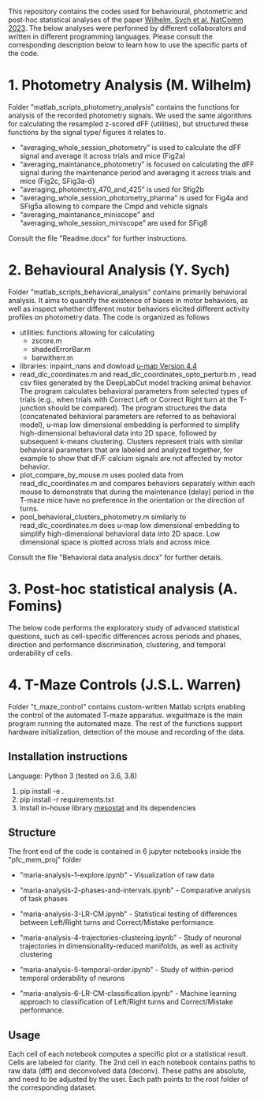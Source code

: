 This repository contains the codes used for behavioural, photometric and post-hoc statistical analyses of the paper [Wilhelm, Sych et al. NatComm 2023](https://doi.org/10.1101/2021.12.03.471159). The below analyses were performed by different collaborators and written in different programming languages. Please consult the corresponding description below to learn how to use the specific parts of the code.

# 1. Photometry Analysis (M. Wilhelm)

Folder "matlab_scripts_photometry_analysis" contains the functions for analysis of the recorded photometry signals. We used the same algorithms for calculating the resampled z-scored dFF (utilities), but structured these functions by the signal type/ figures it relates to.
* “averaging_whole_session_photometry” is used to calculate the dFF signal and average it across trials and mice (Fig2a)
* “averaging_maintanance_photometry” is focused on calculating the dFF signal during the maintenance period and averaging it across trials and mice (Fig2c, SFig3a-d)
* “averaging_photometry_470_and_425” is used for Sfig2b
* “averaging_whole_session_photometry_pharma” is used for Fig4a and SFig5a allowing to compare the Cmpd and vehicle signals
* “averaging_maintanance_miniscope” and “averaging_whole_session_miniscope”
are used for SFig8

Consult the file "Readme.docx" for further instructions.

# 2. Behavioural Analysis (Y. Sych)

Folder "matlab_scripts_behavioral_analysis" contains primarily behavioral analysis. It aims to quantify the existence of biases in motor behaviors, as well as inspect whether different motor behaviors elicited different activity profiles on photometry data. The code is organized as follows

* utilities: functions allowing for calculating
    * zscore.m
    * shadedErrorBar.m
    * barwitherr.m
* libraries: inpaint_nans and dowload [u-map Version 4.4](https://ch.mathworks.com/matlabcentral/fileexchange/71902-uniform-manifold-approximation-and-projection-umap?s_tid=mwa_osa_a)
* read_dlc_coordinates.m and read_dlc_coordinates_opto_perturb.m , read csv files generated by the DeepLabCut model tracking animal behavior. The program calculates behavioral parameters from selected types of trials (e.g., when trials with Correct Left or Correct Right turn at the T-junction should be compared). The program structures the data (concatenated behavioral parameters are referred to as behavioral model), u-map low dimensional embedding is performed to simplify high-dimensional behavioral data into 2D space, followed by subsequent k-means clustering. Clusters represent trials with similar behavioral parameters that are labeled and analyzed together, for example to show that dF/F calcium signals are not affected by motor behavior.
* plot_compare_by_mouse.m uses pooled data from read_dlc_coordinates.m and compares behaviors separately within each mouse to demonstrate that during the maintenance (delay) period in the T-maze mice have no preference in the orientation or the direction of turns.
* pool_behavioral_clusters_photometry.m similarly to read_dlc_coordinates.m does u-map low dimensional embedding to simplify high-dimensional behavioral data into 2D space. Low dimensional space is plotted across trials and across mice.

Consult the file "Behavioral data analysis.docx" for further details.

# 3. Post-hoc statistical analysis (A. Fomins)

The below code performs the exploratory study of advanced statistical questions, such as cell-specific differences across periods and phases, direction and performance discrimination, clustering, and temporal orderability of cells.

# 4. T-Maze Controls (J.S.L. Warren)

Folder "t_maze_control" contains custom-written Matlab scripts enabling the control of the automated T-maze apparatus. wxguitmaze is the main program running the automated maze. The rest of the functions support hardware initialization, detection of the mouse and recording of the data.

## Installation instructions

Language: Python 3 (tested on 3.6, 3.8)

1. pip install -e .
2. pip install -r requirements.txt
3. Install in-house library [mesostat](https://github.com/HelmchenLabSoftware/mesostat-dev) and its dependencies

##  Structure

The front end of the code is contained in 6 jupyter notebooks inside the "pfc_mem_proj" folder

* "maria-analysis-1-explore.ipynb" - Visualization of raw data

* "maria-analysis-2-phases-and-intervals.ipynb" - Comparative analysis of task phases

* "maria-analysis-3-LR-CM.ipynb" - Statistical testing of differences between Left/Right turns and Correct/Mistake performance.

* "maria-analysis-4-trajectories-clustering.ipynb" - Study of neuronal trajectories in dimensionality-reduced manifolds, as well as activity clustering

* "maria-analysis-5-temporal-order.ipynb" - Study of within-period temporal orderability of neurons

* "maria-analysis-6-LR-CM-classification.ipynb" - Machine learning approach to classification of Left/Right turns and Correct/Mistake performance.

## Usage
Each cell of each notebook computes a specific plot or a statistical result. Cells are labeled for clarity. The 2nd cell in each notebook contains paths to raw data (dff) and deconvolved data (deconv). These paths are absolute, and need to be adjusted by the user. Each path points to the root folder of the corresponding dataset.
